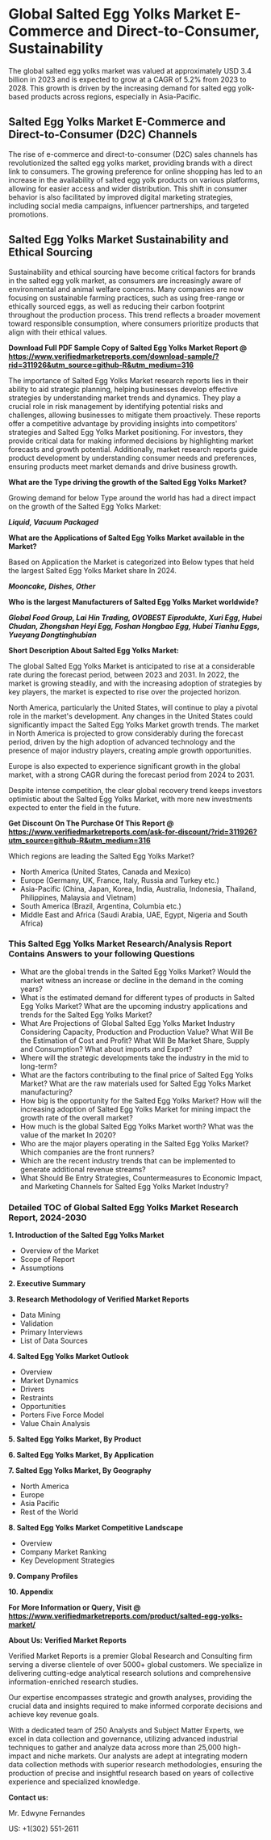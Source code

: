 <h1>Global Salted Egg Yolks Market E-Commerce and Direct-to-Consumer, Sustainability</h1><p class=""><p>The global salted egg yolks market was valued at approximately USD 3.4 billion in 2023 and is expected to grow at a CAGR of 5.2% from 2023 to 2028. This growth is driven by the increasing demand for salted egg yolk-based products across regions, especially in Asia-Pacific.</p><h2>Salted Egg Yolks Market E-Commerce and Direct-to-Consumer (D2C) Channels</h2><p>The rise of e-commerce and direct-to-consumer (D2C) sales channels has revolutionized the salted egg yolks market, providing brands with a direct link to consumers. The growing preference for online shopping has led to an increase in the availability of salted egg yolk products on various platforms, allowing for easier access and wider distribution. This shift in consumer behavior is also facilitated by improved digital marketing strategies, including social media campaigns, influencer partnerships, and targeted promotions.</p><h2>Salted Egg Yolks Market Sustainability and Ethical Sourcing</h2><p>Sustainability and ethical sourcing have become critical factors for brands in the salted egg yolk market, as consumers are increasingly aware of environmental and animal welfare concerns. Many companies are now focusing on sustainable farming practices, such as using free-range or ethically sourced eggs, as well as reducing their carbon footprint throughout the production process. This trend reflects a broader movement toward responsible consumption, where consumers prioritize products that align with their ethical values.</p></p><p class=""><strong>Download Full PDF Sample Copy of Salted Egg Yolks Market Report @ <a href="https://www.verifiedmarketreports.com/download-sample/?rid=311926&utm_source=github-R&utm_medium=316" target="_blank">https://www.verifiedmarketreports.com/download-sample/?rid=311926&utm_source=github-R&utm_medium=316</a></strong></p><p>The importance of&nbsp;Salted Egg Yolks Market research reports lies in their ability to aid strategic planning, helping businesses develop effective strategies by understanding market trends and dynamics. They play a crucial role in risk management by identifying potential risks and challenges, allowing businesses to mitigate them proactively. These reports offer a competitive advantage by providing insights into competitors' strategies and Salted Egg Yolks Market positioning. For investors, they provide critical data for making informed decisions by highlighting market forecasts and growth potential. Additionally, market research reports guide product development by understanding consumer needs and preferences, ensuring products meet market demands and drive business growth.</p><p><strong>What are the&nbsp;Type driving the growth of the Salted Egg Yolks Market?</strong></p><p id="" class="">Growing demand for below Type around the world has had a direct impact on the growth of the Salted Egg Yolks Market:</p><p class=""><em><strong>Liquid, Vacuum Packaged</strong></em></p><p class=""><strong>What are the&nbsp;Applications&nbsp;of Salted Egg Yolks Market available in the Market?</strong></p><p id="" class="">Based on Application the Market is categorized into Below types that held the largest Salted Egg Yolks Market share In 2024.</p><p class=""><em><strong>Mooncake, Dishes, Other</strong></em></p><p class=""><strong>Who is the largest Manufacturers of Salted Egg Yolks Market worldwide?</strong></p><p><em><strong>Global Food Group, Lai Hin Trading, OVOBEST Eiprodukte, Xuri Egg, Hubei Chudan, Zhongshan Heyi Egg, Foshan Hongbao Egg, Hubei Tianhu Eggs, Yueyang Dongtinghubian</strong></em></p><p id="" class=""><strong>Short Description About Salted Egg Yolks Market:</strong></p><p>The global Salted Egg Yolks Market is anticipated to rise at a considerable rate during the forecast period, between 2023 and 2031. In 2022, the market is growing steadily, and with the increasing adoption of strategies by key players, the market is expected to rise over the projected horizon.</p><p>North America, particularly the United States, will continue to play a pivotal role in the market's development. Any changes in the United States could significantly impact the Salted Egg Yolks Market growth trends. The market in North America is projected to grow considerably during the forecast period, driven by the high adoption of advanced technology and the presence of major industry players, creating ample growth opportunities.</p><p>Europe is also expected to experience significant growth in the global market, with a strong CAGR during the forecast period from 2024 to 2031.</p><p>Despite intense competition, the clear global recovery trend keeps investors optimistic about the Salted Egg Yolks Market, with more new investments expected to enter the field in the future.</p><p id="" class=""><strong>Get Discount On The Purchase Of This Report @ <a href="https://www.verifiedmarketreports.com/ask-for-discount/?rid=311926?utm_source=github-R&utm_medium=316" target="_blank">https://www.verifiedmarketreports.com/ask-for-discount/?rid=311926?utm_source=github-R&utm_medium=316</a></strong></p><p class="">Which regions are leading the Salted Egg Yolks Market?</p><ul><li>North America (United States, Canada and Mexico)</li><li>Europe (Germany, UK, France, Italy, Russia and Turkey etc.)</li><li>Asia-Pacific (China, Japan, Korea, India, Australia, Indonesia, Thailand, Philippines, Malaysia and Vietnam)</li><li>South America (Brazil, Argentina, Columbia etc.)</li><li>Middle East and Africa (Saudi Arabia, UAE, Egypt, Nigeria and South Africa)</li></ul><h3 id="" class="">This Salted Egg Yolks Market Research/Analysis Report Contains Answers to your following Questions</h3><ul><li>What are the global trends in the Salted Egg Yolks Market? Would the market witness an increase or decline in the demand in the coming years?</li><li>What is the estimated demand for different types of products in Salted Egg Yolks Market? What are the upcoming industry applications and trends for the Salted Egg Yolks Market?</li><li>What Are Projections of Global Salted Egg Yolks Market Industry Considering Capacity, Production and Production Value? What Will Be the Estimation of Cost and Profit? What Will Be Market Share, Supply and Consumption? What about imports and Export?</li><li>Where will the strategic developments take the industry in the mid to long-term?</li><li>What are the factors contributing to the final price of Salted Egg Yolks Market? What are the raw materials used for Salted Egg Yolks Market manufacturing?</li><li>How big is the opportunity for the Salted Egg Yolks Market? How will the increasing adoption of Salted Egg Yolks Market for mining impact the growth rate of the overall market?</li><li>How much is the global Salted Egg Yolks Market worth? What was the value of the market In 2020?</li><li>Who are the major players operating in the Salted Egg Yolks Market? Which companies are the front runners?</li><li>Which are the recent industry trends that can be implemented to generate additional revenue streams?</li><li>What Should Be Entry Strategies, Countermeasures to Economic Impact, and Marketing Channels for Salted Egg Yolks Market Industry?</li></ul><h3 id="" class="">Detailed TOC of Global Salted Egg Yolks Market Research Report, 2024-2030</h3><p id="" class=""><strong>1. Introduction of the Salted Egg Yolks Market</strong></p><ul><li>Overview of the Market</li><li>Scope of Report</li><li>Assumptions</li></ul><p id="" class=""><strong>2. Executive Summary</strong></p><p id="" class=""><strong>3. Research Methodology of Verified Market Reports</strong></p><ul><li>Data Mining</li><li>Validation</li><li>Primary Interviews</li><li>List of Data Sources</li></ul><p id="" class=""><strong>4. Salted Egg Yolks Market Outlook</strong></p><ul><li>Overview</li><li>Market Dynamics</li><li>Drivers</li><li>Restraints</li><li>Opportunities</li><li>Porters Five Force Model</li><li>Value Chain Analysis</li></ul><p id="" class=""><strong>5. Salted Egg Yolks Market, By Product</strong></p><p id="" class=""><strong>6. Salted Egg Yolks Market, By Application</strong></p><p id="" class=""><strong>7. Salted Egg Yolks Market, By Geography</strong></p><ul><li>North America</li><li>Europe</li><li>Asia Pacific</li><li>Rest of the World</li></ul><p id="" class=""><strong>8. Salted Egg Yolks Market Competitive Landscape</strong></p><ul><li>Overview</li><li>Company Market Ranking</li><li>Key Development Strategies</li></ul><p id="" class=""><strong>9. Company Profiles</strong></p><p id="" class=""><strong>10. Appendix</strong></p><p id="" class=""><strong>For More Information or Query, Visit @ <a href="https://www.verifiedmarketreports.com/product/salted-egg-yolks-market/" target="_blank">https://www.verifiedmarketreports.com/product/salted-egg-yolks-market/</a></strong></p><p id="" class=""><strong>About Us: Verified Market Reports</strong></p><p id="" class="">Verified Market Reports is a premier Global Research and Consulting firm serving a diverse clientele of over 5000+ global customers. We specialize in delivering cutting-edge analytical research solutions and comprehensive information-enriched research studies.</p><p id="" class="">Our expertise encompasses strategic and growth analyses, providing the crucial data and insights required to make informed corporate decisions and achieve key revenue goals.</p><p id="" class="">With a dedicated team of 250 Analysts and Subject Matter Experts, we excel in data collection and governance, utilizing advanced industrial techniques to gather and analyze data across more than 25,000 high-impact and niche markets. Our analysts are adept at integrating modern data collection methods with superior research methodologies, ensuring the production of precise and insightful research based on years of collective experience and specialized knowledge.</p><p id="" class=""><strong>Contact us:</strong></p><p id="" class="">Mr. Edwyne Fernandes</p><p id="" class="">US: +1(302) 551-2611</p>